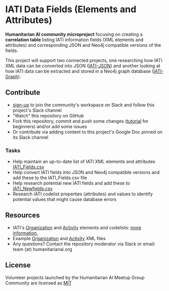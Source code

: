 # IATI Data Fields (Elements and Attributes) 

**Humanitarian AI community microproject** focusing on creating a **correlation table** listing IATI information fields (XML elements and attributes) and corresponding JSON and Neo4j compatible versions of the fields.

This project will support two connected projects, one researching how IATI XML data can be converted into JSON ([IATI-JSON](https://github.com/Humanitarian-AI/IATI-JSON)) and another looking at how IATI data can be extracted and stored in a Neo4j graph database ([IATI-Graph](https://github.com/Humanitarian-AI/IATI-Graph)).

## Contribute

* [sign-up]() to join the community's workspace on Slack and follow this project's Slack channel
* "Watch" this repository on GitHub
* Fork this repository, commit and push some changes ([tutorial](https://www.freecodecamp.org/news/a-simple-git-guide-and-cheat-sheet-for-open-source-contributors/) for beginners) and/or add some issues
* Or contribute via adding content to this project's Google Doc pinned on its Slack channel

### Tasks

* Help maintain an up-to-date list of IATI XML elements and attributes [IATI_Fields.csv]()
* Help convert IATI fields into JSON and Neo4j compatible versions and add these to the IATI_Fields.csv file
* Help research potential new IATI fields and add these to [IATI_Newfields.csv]() 
* Research IATI codelist properties (attributes) and values to identify potential values that might cause database errors

## Resources

* IATI's [Organization](https://iatistandard.org/en/iati-standard/203/organisation-standard/summary-table/) and [Activity](https://iatistandard.org/en/iati-standard/203/activity-standard/summary-table/) elements and codelists: [more information](https://iatistandard.org/en/iati-standard/), 
* Example [Organization](https://iatistandard.org/en/iati-standard/203/organisation-standard/example-xml/) and [Activity](https://iatistandard.org/en/iati-standard/203/activity-standard/example-xml/) XML files
* Any questions? Contact the repository moderator via Slack or email: team (at) humanitarianai.org

## License

Volunteer projects launched by the Humanitarian AI Meetup Group Community are licensed as [MIT](https://opensource.org/licenses/MIT)

